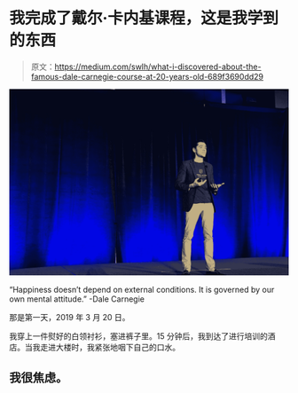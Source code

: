 # 我完成了戴尔·卡内基课程，这是我学到的东西

> 原文：<https://medium.com/swlh/what-i-discovered-about-the-famous-dale-carnegie-course-at-20-years-old-689f3690dd29>

![](img/5d7817c749e8b59d8c58756fd7ce58db.png)

“Happiness doesn’t depend on external conditions. It is governed by our own mental attitude.” -Dale Carnegie

那是第一天，2019 年 3 月 20 日。

我穿上一件熨好的白领衬衫，塞进裤子里。15 分钟后，我到达了进行培训的酒店。当我走进大楼时，我紧张地咽下自己的口水。

## 我很焦虑。
